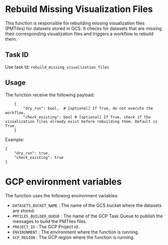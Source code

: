 # Rebuild Missing Visualization Files

This function is responsible for rebuilding missing visualization files (PMTiles) for datasets stored in GCS. It checks for datasets that are missing their corresponding visualization files and triggers a workflow to rebuild them.

## Task ID
Use task Id: `rebuild_missing_visualization_files`

## Usage
The function receive the following payload:
```
    {
        "dry_run": bool,  # [optional] If True, do not execute the workflow,
        "check_existing": bool # [optional] If True, check if the visualization files already exist before rebuilding them. Default is True.
    }
```
Example:
```
{
    "dry_run": true,
    "check_existing": true
}
```

# GCP environment variables
The function uses the following environment variables:

- `DATASETS_BUCKET_NAME` : The name of the GCS bucket where the datasets are stored.
- `PMTILES_BUILDER_QUEUE` : The name of the GCP Task Queue to publish the messages to build the PMTiles files.
- `PROJECT_ID` : The GCP Project id.
- `ENVIRONMENT` : The environment where the function is running.
- `GCP_REGION` : The GCP region where the function is running.
